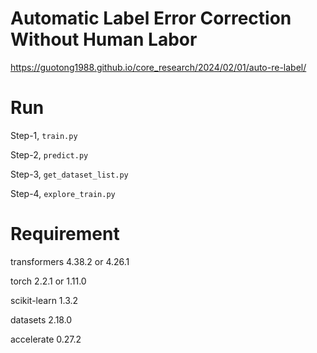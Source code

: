 # Automatic Label Error Correction Without Human Labor
https://guotong1988.github.io/core_research/2024/02/01/auto-re-label/

# Run

Step-1, `train.py`

Step-2, `predict.py`

Step-3, `get_dataset_list.py`

Step-4, `explore_train.py`


# Requirement

transformers            4.38.2 or 4.26.1

torch                   2.2.1 or 1.11.0

scikit-learn            1.3.2

datasets                2.18.0

accelerate              0.27.2

